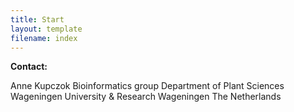 ```yaml
---
title: Start
layout: template
filename: index
---
```


**Contact:**

Anne Kupczok
Bioinformatics group
Department of Plant Sciences
Wageningen University & Research Wageningen
The Netherlands
